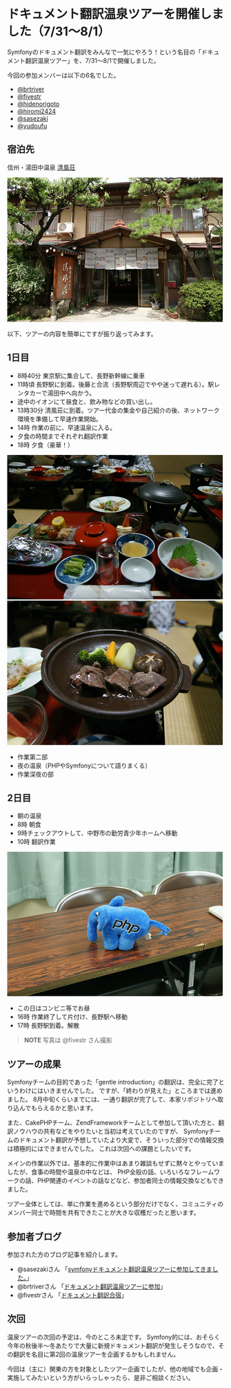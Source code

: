 ドキュメント翻訳温泉ツアーを開催しました（7/31～8/1）
=====================================================

Symfonyのドキュメント翻訳をみんなで一気にやろう！という名目の「ドキュメント翻訳温泉ツアー」を、7/31～8/1で開催しました。

今回の参加メンバーは以下の6名でした。

- [@brtriver](http://twitter.com/brtriver)
- [@fivestr](http://twitter.com/fivestr)
- [@hidenorigoto](http://twitter.com/hidenorigoto)
- [@hiromi2424](http://twitter.com/hiromi2424)
- [@sasezaki](http://twitter.com/sasezaki)
- [@yudoufu](http://twitter.com/yudoufu)


宿泊先
------

信州・湯田中温泉 [清風荘](http://www.yudanaka-seifuso.com/)

![清風荘](./blog/images/symfony-spa-01.jpg)


以下、ツアーの内容を簡単にですが振り返ってみます。


1日目
-----

- 8時40分 東京駅に集合して、長野新幹線に乗車
- 11時頃 長野駅に到着。後藤と合流（長野駅周辺でやや迷って遅れる）。駅レンタカーで湯田中へ向かう。
- 途中のイオンにて昼食と、飲み物などの買い出し。
- 13時30分 清風荘に到着。ツアー代金の集金や自己紹介の後、ネットワーク環境を準備して早速作業開始。
- 14時 作業の前に、早速温泉に入る。
- 夕食の時間までそれぞれ翻訳作業
- 18時 夕食（豪華！）

![夕食](./blog/images/symfony-spa-02.jpg)
![信州牛](./blog/images/symfony-spa-04.jpg)

- 作業第二部
- 夜の温泉（PHPやSymfonyについて語りまくる）
- 作業深夜の部


2日目
-----

- 朝の温泉
- 8時 朝食
- 9時チェックアウトして、中野市の勤労青少年ホームへ移動
- 10時 翻訳作業

![会議室で作業](./blog/images/symfony-spa-03.jpg)

- この日はコンビニ等でお昼
- 16時 作業終了して片付け、長野駅へ移動
- 17時 長野駅到着。解散


> **NOTE** 写真は @fivestr さん撮影


ツアーの成果
------------

Symfonyチームの目的であった「gentle introduction」の翻訳は、完全に完了というわけにはいきませんでした。
ですが、「終わりが見えた」ところまでは進めました。
8月中旬くらいまでには、一通り翻訳が完了して、本家リポジトリへ取り込んでもらえるかと思います。

また、CakePHPチーム、ZendFrameworkチームとして参加して頂いた方と、翻訳ノウハウの共有などをやりたいと当初は考えていたのですが、
Symfonyチームのドキュメント翻訳が予想していたより大変で、そういった部分での情報交換は積極的にはできませんでした。
これは次回への課題としたいです。

メインの作業以外では、基本的に作業中はあまり雑談もせずに黙々とやっていましたが、食事の時間や温泉の中などは、
PHP全般の話、いろいろなフレームワークの話、PHP関連のイベントの話などなど、参加者同士の情報交換などもできました。


ツアー全体としては、単に作業を進めるという部分だけでなく、コミュニティのメンバー同士で時間を共有できたことが大きな収穫だったと思います。


参加者ブログ
------------

参加された方のブログ記事を紹介します。

- @sasezakiさん 「[symfonyドキュメント翻訳温泉ツアーに参加してきました。](http://d.hatena.ne.jp/sasezaki/20100801/p1)」
- @brtriverさん 「[ドキュメント翻訳温泉ツアーに参加](http://d.hatena.ne.jp/brtRiver/20100801/1280707316)」
- @fivestrさん 「[ドキュメント翻訳合宿](http://d.hatena.ne.jp/Fivestar/20100808/1281242418)」


次回
----

温泉ツアーの次回の予定は、今のところ未定です。
Symfony的には、おそらく今年の秋後半～冬あたりで大量に新規ドキュメント翻訳が発生しそうなので、その翻訳を名目に第2回の温泉ツアーを企画するかもしれません。

今回は（主に）関東の方を対象としたツアー企画でしたが、他の地域でも企画・実施してみたいという方がいらっしゃったら、是非ご相談ください。

